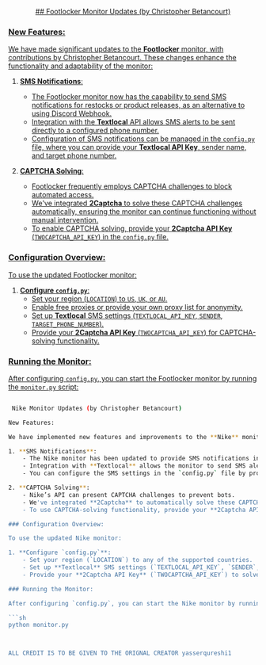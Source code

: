 <p align="center">
  <a href="https://github.com/yasserqureshi1/Sneaker-Monitors/">
    ## Footlocker Monitor Updates (by Christopher Betancourt) 


### New Features:

We have made significant updates to the **Footlocker** monitor, with contributions by Christopher Betancourt. These changes enhance the functionality and adaptability of the monitor:

1. **SMS Notifications**:
    - The Footlocker monitor now has the capability to send SMS notifications for restocks or product releases, as an alternative to using Discord Webhook.
    - Integration with the **Textlocal** API allows SMS alerts to be sent directly to a configured phone number.
    - Configuration of SMS notifications can be managed in the `config.py` file, where you can provide your **Textlocal API Key**, sender name, and target phone number.

2. **CAPTCHA Solving**:
    - Footlocker frequently employs CAPTCHA challenges to block automated access.
    - We've integrated **2Captcha** to solve these CAPTCHA challenges automatically, ensuring the monitor can continue functioning without manual intervention.
    - To enable CAPTCHA solving, provide your **2Captcha API Key** (`TWOCAPTCHA_API_KEY`) in the `config.py` file.

### Configuration Overview:

To use the updated Footlocker monitor:

1. **Configure `config.py`**:
    - Set your region (`LOCATION`) to `US`, `UK`, or `AU`.
    - Enable free proxies or provide your own proxy list for anonymity.
    - Set up **Textlocal** SMS settings (`TEXTLOCAL_API_KEY`, `SENDER`, `TARGET_PHONE_NUMBER`).
    - Provide your **2Captcha API Key** (`TWOCAPTCHA_API_KEY`) for CAPTCHA-solving functionality.

### Running the Monitor:

After configuring `config.py`, you can start the Footlocker monitor by running the `monitor.py` script:

```sh

 Nike Monitor Updates (by Christopher Betancourt)

New Features:

We have implemented new features and improvements to the **Nike** monitor, with significant contributions by Christopher Betancourt. These changes aim to enhance functionality and improve usability.

1. **SMS Notifications**:
    - The Nike monitor has been updated to provide SMS notifications instead of Discord webhook notifications.
    - Integration with **Textlocal** allows the monitor to send SMS alerts directly to your configured phone number.
    - You can configure the SMS settings in the `config.py` file by providing your **Textlocal API Key**, sender name, and target phone number.

2. **CAPTCHA Solving**:
    - Nike’s API can present CAPTCHA challenges to prevent bots.
    - We've integrated **2Captcha** to automatically solve these CAPTCHA challenges, allowing the monitor to proceed seamlessly.
    - To use CAPTCHA-solving functionality, provide your **2Captcha API Key** (`TWOCAPTCHA_API_KEY`) in the `config.py` file.

### Configuration Overview:

To use the updated Nike monitor:

1. **Configure `config.py`**:
    - Set your region (`LOCATION`) to any of the supported countries.
    - Set up **Textlocal** SMS settings (`TEXTLOCAL_API_KEY`, `SENDER`, `TARGET_PHONE_NUMBER`).
    - Provide your **2Captcha API Key** (`TWOCAPTCHA_API_KEY`) to solve CAPTCHA challenges automatically.

### Running the Monitor:

After configuring `config.py`, you can start the Nike monitor by running the `monitor.py` script:

```sh
python monitor.py



ALL CREDIT IS TO BE GIVEN TO THE ORIGNAL CREATOR yasserqureshi1

